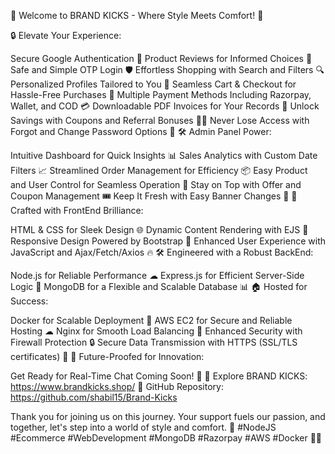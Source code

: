 👟 Welcome to BRAND KICKS - Where Style Meets Comfort! 🌟

🔒 Elevate Your Experience:

Secure Google Authentication 🔐
Product Reviews for Informed Choices 🌟
Safe and Simple OTP Login 🛡
Effortless Shopping with Search and Filters 🔍
Personalized Profiles Tailored to You 👤
Seamless Cart & Checkout for Hassle-Free Purchases 🛒
Multiple Payment Methods Including Razorpay, Wallet, and COD 💳
Downloadable PDF Invoices for Your Records 🧾
Unlock Savings with Coupons and Referral Bonuses 🎫🔄
Never Lose Access with Forgot and Change Password Options 🔐
🛠 Admin Panel Power:

Intuitive Dashboard for Quick Insights 📊
Sales Analytics with Custom Date Filters 📈
Streamlined Order Management for Efficiency 📦
Easy Product and User Control for Seamless Operation 🔄
Stay on Top with Offer and Coupon Management 🎟
Keep It Fresh with Easy Banner Changes 🚀
🎨 Crafted with FrontEnd Brilliance:

HTML & CSS for Sleek Design 🌐
Dynamic Content Rendering with EJS 🚀
Responsive Design Powered by Bootstrap 🌈
Enhanced User Experience with JavaScript and Ajax/Fetch/Axios 🔥
🛠 Engineered with a Robust BackEnd:

Node.js for Reliable Performance ☁
Express.js for Efficient Server-Side Logic 🚀
MongoDB for a Flexible and Scalable Database 📊
🏠 Hosted for Success:

Docker for Scalable Deployment 🐳
AWS EC2 for Secure and Reliable Hosting ☁
Nginx for Smooth Load Balancing 🔄
Enhanced Security with Firewall Protection 🔒
Secure Data Transmission with HTTPS (SSL/TLS certificates) 🌈
🌈 Future-Proofed for Innovation:

Get Ready for Real-Time Chat Coming Soon! 🚀
🎥 Explore BRAND KICKS: https://www.brandkicks.shop/
📂 GitHub Repository: https://github.com/shabil15/Brand-Kicks

Thank you for joining us on this journey. Your support fuels our passion, and together, let's step into a world of style and comfort. 🙌 #NodeJS #Ecommerce #WebDevelopment #MongoDB #Razorpay #AWS #Docker 🚀✨

